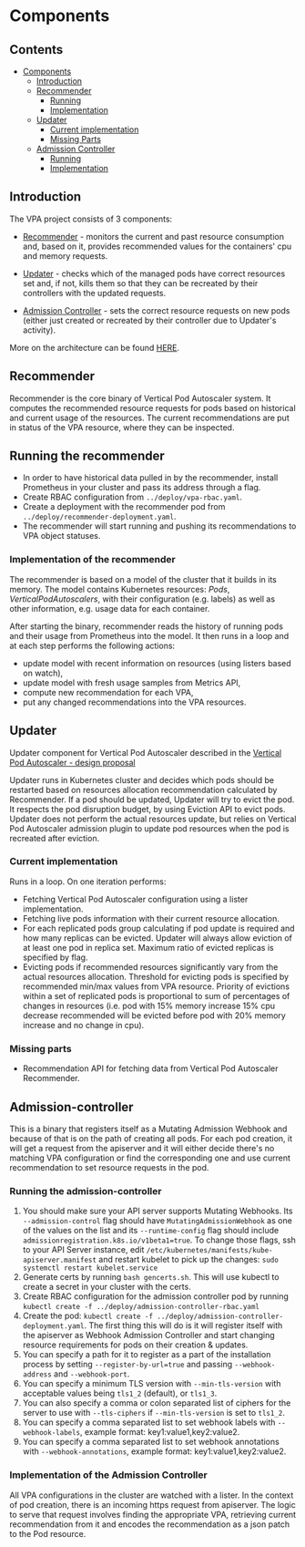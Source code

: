 # Components

## Contents

- [Components](#components)
  - [Introduction](#introduction)
  - [Recommender](#recommender)
    - [Running](#running-the-recommender)
    - [Implementation](#implementation-of-the-recommender)
  - [Updater](#updater)
    - [Current implementation](#current-implementation)
    - [Missing Parts](#missing-parts)
  - [Admission Controller](#admission-controller)
    - [Running](#running-the-admission-controller)
    - [Implementation](#implementation-of-the-admission-controller)

## Introduction

The VPA project consists of 3 components:

- [Recommender](#recommender) - monitors the current and past resource consumption and, based on it,
  provides recommended values for the containers' cpu and memory requests.

- [Updater](#updater) - checks which of the managed pods have correct resources set and, if not,
  kills them so that they can be recreated by their controllers with the updated requests.

- [Admission Controller](#admission-controller) - sets the correct resource requests on new pods (either just created
  or recreated by their controller due to Updater's activity).

More on the architecture can be found [HERE](https://github.com/kubernetes/design-proposals-archive/blob/main/autoscaling/vertical-pod-autoscaler.md).

## Recommender

Recommender is the core binary of Vertical Pod Autoscaler system.
It computes the recommended resource requests for pods based on
historical and current usage of the resources.
The current recommendations are put in status of the VPA resource, where they
can be inspected.

## Running the recommender

- In order to have historical data pulled in by the recommender, install
  Prometheus in your cluster and pass its address through a flag.
- Create RBAC configuration from `../deploy/vpa-rbac.yaml`.
- Create a deployment with the recommender pod from
  `../deploy/recommender-deployment.yaml`.
- The recommender will start running and pushing its recommendations to VPA
  object statuses.

### Implementation of the recommender

The recommender is based on a model of the cluster that it builds in its memory.
The model contains Kubernetes resources: *Pods*, *VerticalPodAutoscalers*, with
their configuration (e.g. labels) as well as other information, e.g. usage data for
each container.

After starting the binary, recommender reads the history of running pods and
their usage from Prometheus into the model.
It then runs in a loop and at each step performs the following actions:

- update model with recent information on resources (using listers based on
  watch),
- update model with fresh usage samples from Metrics API,
- compute new recommendation for each VPA,
- put any changed recommendations into the VPA resources.

## Updater

Updater component for Vertical Pod Autoscaler described in the [Vertical Pod Autoscaler - design proposal](https://github.com/kubernetes/community/pull/338)

Updater runs in Kubernetes cluster and decides which pods should be restarted
based on resources allocation recommendation calculated by Recommender.
If a pod should be updated, Updater will try to evict the pod.
It respects the pod disruption budget, by using Eviction API to evict pods.
Updater does not perform the actual resources update, but relies on Vertical Pod Autoscaler admission plugin
to update pod resources when the pod is recreated after eviction.

### Current implementation

Runs in a loop. On one iteration performs:

- Fetching Vertical Pod Autoscaler configuration using a lister implementation.
- Fetching live pods information with their current resource allocation.
- For each replicated pods group calculating if pod update is required and how many replicas can be evicted.
Updater will always allow eviction of at least one pod in replica set. Maximum ratio of evicted replicas is specified by flag.
- Evicting pods if recommended resources significantly vary from the actual resources allocation.
Threshold for evicting pods is specified by recommended min/max values from VPA resource.
Priority of evictions within a set of replicated pods is proportional to sum of percentages of changes in resources
(i.e. pod with 15% memory increase 15% cpu decrease recommended will be evicted
before pod with 20% memory increase and no change in cpu).

### Missing parts

- Recommendation API for fetching data from Vertical Pod Autoscaler Recommender.

## Admission-controller

This is a binary that registers itself as a Mutating Admission Webhook
and because of that is on the path of creating all pods.
For each pod creation, it will get a request from the apiserver and it will
either decide there's no matching VPA configuration or find the corresponding
one and use current recommendation to set resource requests in the pod.

### Running the admission-controller

1. You should make sure your API server supports Mutating Webhooks.
Its `--admission-control` flag should have `MutatingAdmissionWebhook` as one of
the values on the list and its `--runtime-config` flag should include
`admissionregistration.k8s.io/v1beta1=true`.
To change those flags, ssh to your API Server instance, edit
`/etc/kubernetes/manifests/kube-apiserver.manifest` and restart kubelet to pick
up the changes: ```sudo systemctl restart kubelet.service```
1. Generate certs by running `bash gencerts.sh`. This will use kubectl to create
   a secret in your cluster with the certs.
1. Create RBAC configuration for the admission controller pod by running
   `kubectl create -f ../deploy/admission-controller-rbac.yaml`
1. Create the pod:
   `kubectl create -f ../deploy/admission-controller-deployment.yaml`.
   The first thing this will do is it will register itself with the apiserver as
   Webhook Admission Controller and start changing resource requirements
   for pods on their creation & updates.
1. You can specify a path for it to register as a part of the installation process
   by setting `--register-by-url=true` and passing `--webhook-address` and `--webhook-port`.
1. You can specify a minimum TLS version with `--min-tls-version` with acceptable values being `tls1_2` (default), or `tls1_3`.
1. You can also specify a comma or colon separated list of ciphers for the server to use with `--tls-ciphers` if `--min-tls-version` is set to `tls1_2`.
1. You can specify a comma separated list to set webhook labels with `--webhook-labels`, example format: key1:value1,key2:value2.
1. You can specify a comma separated list to set webhook annotations with `--webhook-annotations`, example format: key1:value1,key2:value2.

### Implementation of the Admission Controller

All VPA configurations in the cluster are watched with a lister.
In the context of pod creation, there is an incoming https request from
apiserver.
The logic to serve that request involves finding the appropriate VPA, retrieving
current recommendation from it and encodes the recommendation as a json patch to
the Pod resource.
